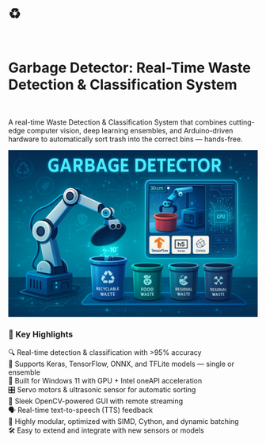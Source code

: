 <h1>♻️</h1><br>
<h1> Garbage Detector: Real-Time Waste Detection & Classification System</h1><br>

A real-time Waste Detection & Classification System that combines cutting-edge computer vision, deep learning ensembles, and Arduino-driven hardware to automatically sort trash into the correct bins — hands-free.<br>

![Game Screenshot](project-6.png)

<h3>🚀 Key Highlights</h3>

🔍 Real-time detection & classification with >95% accuracy<br>
🧠 Supports Keras, TensorFlow, ONNX, and TFLite models — single or ensemble<br>
🧪 Built for Windows 11 with GPU + Intel oneAPI acceleration<br>
🎛️ Servo motors & ultrasonic sensor for automatic sorting<br>
🎨 Sleek OpenCV-powered GUI with remote streaming<br>
🗣️ Real-time text-to-speech (TTS) feedback<br>
🧩 Highly modular, optimized with SIMD, Cython, and dynamic batching<br>
🛠️ Easy to extend and integrate with new sensors or models<br>
